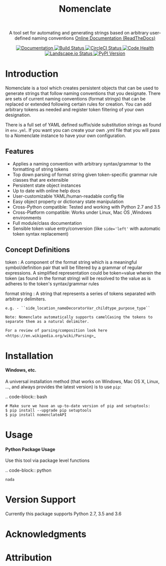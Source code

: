 <h1 align="center"> Nomenclate </h1> <br>

<p align="center">
  A tool set for automating and generating strings based on arbitrary user-defined naming conventions
  <a href="http://nomenclate.readthedocs.io/en/latest/">Online Documentation (ReadTheDocs)</a>
</p>

<div align="center">
  <a href="https://readthedocs.org/projects/nomenclate/badge/?version=latest">
    <img src="http://nomenclate.readthedocs.io/en/latest/?badge=latest" alt="Documentation" />
  </a>
  <a href="https://badge.fury.io/py/nomenclate">
    <img src="https://badge.fury.io/py/nomenclate.svg" alt="Build Status" />
  </a>
  <a href="https://circleci.com/gh/AndresMWeber/Nomenclate">
    <img src="https://circleci.com/gh/AndresMWeber/Nomenclate.svg?style=svg" alt="CircleCI Status" />
  </a>
  <a href="https://coveralls.io/github/AndresMWeber/Nomenclate?branch=master">
    <img src="https://coveralls.io/repos/github/AndresMWeber/Nomenclate/badge.svg?branch=master" alt="Code Health" />
  </a>
  <a href="https://landscape.io/github/AndresMWeber/Nomenclate/master">
    <img src="https://landscape.io/github/AndresMWeber/Nomenclate/master/landscape.svg?style=flat" alt="Landscape.io Status" />
  </a>
  <a href="https://pypi.python.org/pypi/nomenclate">
    <img src="https://img.shields.io/pypi/pyversions/nomenclate.svg" alt="PyPI Version" />
  </a>
</div>


Introduction
=============

Nomenclate is a tool which creates persistent objects that can be used to generate strings that follow naming
conventions that you designate.
There are sets of current naming conventions (format strings) that can be replaced or extended following certain rules
for creation. You can add arbitrary tokens as needed and register token filtering of your own designation.

There is a full set of YAML defined suffix/side substitution strings as found in ``env.yml``.
If you want you can create your own .yml file that you will pass to a Nomenclate instance to have your own configuration.

Features
--------
-  Applies a naming convention with arbitrary syntax/grammar to the formatting of string tokens
-  Top down parsing of format string given token-specific grammar rule classes that are extensible
-  Persistent state object instances
-  Up to date with online help docs
-  User-customizable YAML/human-readable config file
-  Easy object property or dictionary state manipulation
-  Cross-Python compatible: Tested and working with Python 2.7 and 3.5
-  Cross-Platform compatible: Works under Linux, Mac OS ,Windows environments
-  Full module/class documentation
-  Sensible token value entry/conversion (like ``side='left'`` with automatic token syntax replacement)

Concept Definitions
-------------------
token
    : A component of the format string which is a meaningful symbol/definition pair that will be filtered by
    a grammar of regular expressions.
    A simplified representation could be token=value wherein the token (as found in the format string) will be resolved
    to the value as is adheres to the token's syntax/grammar rules

format string
    : A string that represents a series of tokens separated with arbitrary delimiters.

    e.g. - ``side_location_nameDecoratorVar_childtype_purpose_type``

    Note: Nomenclate automatically supports camelCasing the tokens to separate them as a natural delimiter.

`For a review of parsing/composition look here <https://en.wikipedia.org/wiki/Parsing>`_

Installation
============
#### Windows, etc.

A universal installation method (that works on Windows, Mac OS X, Linux, ..., and always provides the latest version) is to use `pip`:

.. code-block:: bash

    # Make sure we have an up-to-date version of pip and setuptools:
    $ pip install --upgrade pip setuptools
    $ pip install nomenclateAPI


Usage
=====
#### Python Package Usage

Use this tool via package level functions

.. code-block:: python

    nada

Version Support
===============
Currently this package supports Python 2.7, 3.5 and 3.6

Acknowledgments
===============

Attribution
===========
